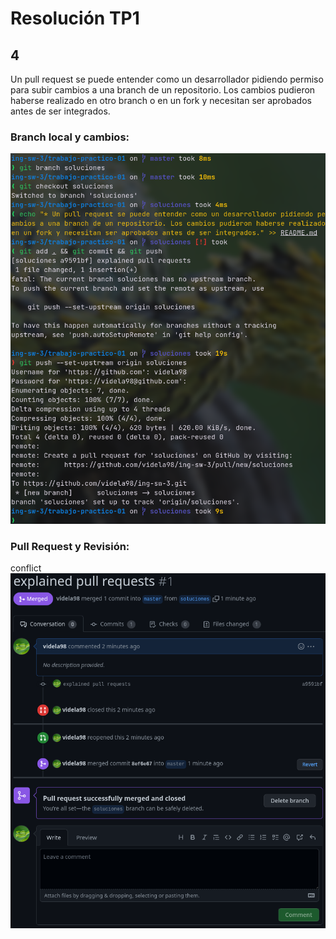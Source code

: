 # Resolución TP1

## 4

Un pull request se puede entender como un desarrollador pidiendo permiso para subir cambios a una branch de un repositorio. Los cambios pudieron haberse realizado en otro branch o en un fork y necesitan ser aprobados antes de ser integrados.

### Branch local y cambios:

![Branch Local y Cambios](./res/changes-on-local-branch.png)

### Pull Request y Revisión:
conflict
![PR y Revisón](./res/pr-review-process.png)
